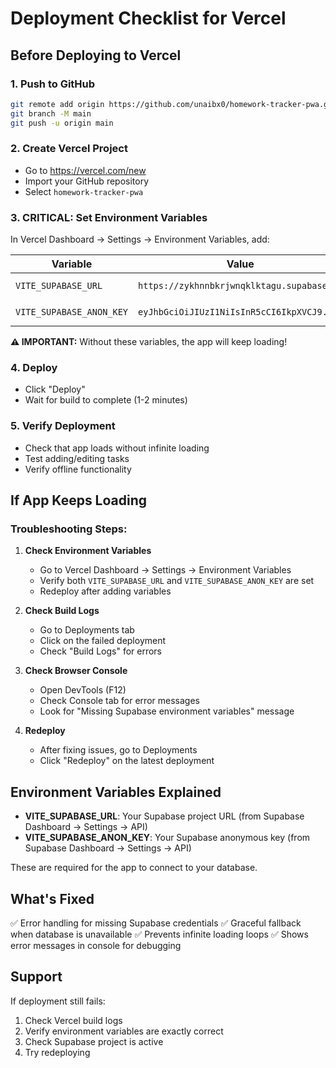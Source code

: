 # Deployment Checklist for Vercel

## Before Deploying to Vercel

### 1. Push to GitHub
```bash
git remote add origin https://github.com/unaibx0/homework-tracker-pwa.git
git branch -M main
git push -u origin main
```

### 2. Create Vercel Project
- Go to https://vercel.com/new
- Import your GitHub repository
- Select `homework-tracker-pwa`

### 3. **CRITICAL: Set Environment Variables**

In Vercel Dashboard → Settings → Environment Variables, add:

| Variable | Value | Source |
|----------|-------|--------|
| `VITE_SUPABASE_URL` | `https://zykhnnbkrjwnqklktagu.supabase.co` | From `.env.local` |
| `VITE_SUPABASE_ANON_KEY` | `eyJhbGciOiJIUzI1NiIsInR5cCI6IkpXVCJ9...` | From `.env.local` |

**⚠️ IMPORTANT:** Without these variables, the app will keep loading!

### 4. Deploy
- Click "Deploy"
- Wait for build to complete (1-2 minutes)

### 5. Verify Deployment
- Check that app loads without infinite loading
- Test adding/editing tasks
- Verify offline functionality

## If App Keeps Loading

### Troubleshooting Steps:

1. **Check Environment Variables**
   - Go to Vercel Dashboard → Settings → Environment Variables
   - Verify both `VITE_SUPABASE_URL` and `VITE_SUPABASE_ANON_KEY` are set
   - Redeploy after adding variables

2. **Check Build Logs**
   - Go to Deployments tab
   - Click on the failed deployment
   - Check "Build Logs" for errors

3. **Check Browser Console**
   - Open DevTools (F12)
   - Check Console tab for error messages
   - Look for "Missing Supabase environment variables" message

4. **Redeploy**
   - After fixing issues, go to Deployments
   - Click "Redeploy" on the latest deployment

## Environment Variables Explained

- **VITE_SUPABASE_URL**: Your Supabase project URL (from Supabase Dashboard → Settings → API)
- **VITE_SUPABASE_ANON_KEY**: Your Supabase anonymous key (from Supabase Dashboard → Settings → API)

These are required for the app to connect to your database.

## What's Fixed

✅ Error handling for missing Supabase credentials
✅ Graceful fallback when database is unavailable
✅ Prevents infinite loading loops
✅ Shows error messages in console for debugging

## Support

If deployment still fails:
1. Check Vercel build logs
2. Verify environment variables are exactly correct
3. Check Supabase project is active
4. Try redeploying